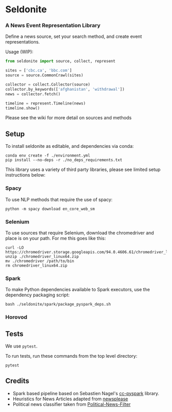 # Seldonite
### A News Event Representation Library

Define a news source, set your search method, and create event representations.

Usage (WIP):
```python
from seldonite import source, collect, represent

sites = ['cbc.ca', 'bbc.com']
source = source.CommonCrawl(sites)

collector = collect.Collector(source)
collector.by_keywords(['afghanistan', 'withdrawal'])
news = collector.fetch()

timeline = represent.Timeline(news)
timeline.show()
```

Please see the wiki for more detail on sources and methods

## Setup

To install seldonite as editable, and dependencies via conda:
```
conda env create -f ./environment.yml
pip install --no-deps -r ./no_deps_requirements.txt
```

This library uses a variety of third party libraries, please see limited setup instructions below:

### Spacy

To use NLP methods that require the use of spacy:
```
python -m spacy download en_core_web_sm
```

### Selenium

To use sources that require Selenium, download the chromedriver and place is on your path. For me this goes like this:
```
curl -LO https://chromedriver.storage.googleapis.com/94.0.4606.61/chromedriver_linux64.zip
unzip ./chromedriver_linux64.zip
mv ./chromedriver /path/to/bin
rm chromedriver_linux64.zip
```

### Spark

To make Python dependencies available to Spark executors, use the dependency packaging script:
```
bash ./seldonite/spark/package_pyspark_deps.sh
```

### Horovod



## Tests

We use `pytest`.

To run tests, run these commands from the top level directory:

```
pytest
```

## Credits

* Spark based pipeline based on Sebastien Nagel's [cc-pyspark](https://github.com/commoncrawl/cc-pyspark) library. 
* Heuristics for News Articles adapted from [newsplease](https://github.com/fhamborg/news-please)
* Political news classifier taken from [Political-News-Filter](https://github.com/lukasgebhard/Political-News-Filter)
